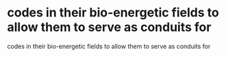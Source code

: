 # codes in their bio-energetic fields to allow them to serve as conduits for

codes in their bio-energetic fields to allow them to serve as conduits for